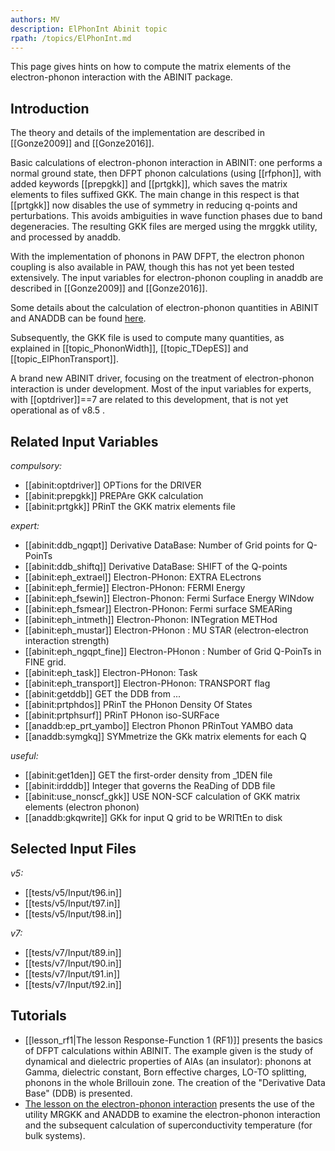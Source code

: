 ```yaml
---
authors: MV
description: ElPhonInt Abinit topic
rpath: /topics/ElPhonInt.md
---
```

<!--
This file is automatically generated by mksite.py. All changes will be lost.
Change the input yaml files or the python code
-->

This page gives hints on how to compute the matrix elements of the electron-phonon interaction with the ABINIT package.

## Introduction

The theory and details of the implementation are described in [[Gonze2009]]
and [[Gonze2016]].

Basic calculations of electron-phonon interaction in ABINIT: one performs a
normal ground state, then DFPT phonon calculations (using [[rfphon]], with
added keywords [[prepgkk]] and [[prtgkk]], which saves the matrix elements to
files suffixed GKK. The main change in this respect is that [[prtgkk]] now
disables the use of symmetry in reducing q-points and perturbations. This
avoids ambiguities in wave function phases due to band degeneracies. The
resulting GKK files are merged using the mrggkk utility, and processed by
anaddb.

With the implementation of phonons in PAW DFPT, the electron phonon coupling
is also available in PAW, though this has not yet been tested extensively. The
input variables for electron-phonon coupling in anaddb are described in
[[Gonze2009]] and [[Gonze2016]].

Some details about the calculation of electron-phonon quantities in ABINIT and
ANADDB can be found [here](../documents/elphon_manual.pdf).

Subsequently, the GKK file is used to compute many quantities, as explained in
[[topic_PhononWidth]], [[topic_TDepES]] and [[topic_ElPhonTransport]].

A brand new ABINIT driver, focusing on the treatment of electron-phonon
interaction is under development. Most of the input variables for experts,
with [[optdriver]]==7 are related to this development, that is not yet
operational as of v8.5 .



## Related Input Variables

*compulsory:*

- [[abinit:optdriver]]  OPTions for the DRIVER
- [[abinit:prepgkk]]  PREPAre GKK calculation
- [[abinit:prtgkk]]  PRinT the GKK matrix elements file
 
*expert:*

- [[abinit:ddb_ngqpt]]  Derivative DataBase: Number of Grid points for Q-PoinTs
- [[abinit:ddb_shiftq]]  Derivative DataBase: SHIFT of the Q-points 
- [[abinit:eph_extrael]]  Electron-PHonon: EXTRA ELectrons
- [[abinit:eph_fermie]]  Electron-PHonon: FERMI Energy
- [[abinit:eph_fsewin]]  Electron-Phonon: Fermi Surface Energy WINdow
- [[abinit:eph_fsmear]]  Electron-PHonon: Fermi surface SMEARing
- [[abinit:eph_intmeth]]  Electron-Phonon: INTegration METHod
- [[abinit:eph_mustar]]  Electron-PHonon : MU STAR (electron-electron interaction strength)
- [[abinit:eph_ngqpt_fine]]  Electron-PHonon : Number of Grid Q-PoinTs in FINE grid.
- [[abinit:eph_task]]  Electron-PHonon: Task
- [[abinit:eph_transport]]  Electron-PHonon: TRANSPORT flag
- [[abinit:getddb]]  GET the DDB from ...
- [[abinit:prtphdos]]  PRinT the PHonon Density Of States
- [[abinit:prtphsurf]]  PRinT PHonon iso-SURFace
- [[anaddb:ep_prt_yambo]]  Electron Phonon PRinTout YAMBO data
- [[anaddb:symgkq]]  SYMmetrize the GKk matrix elements for each Q
 
*useful:*

- [[abinit:get1den]]  GET the first-order density from _1DEN file
- [[abinit:irdddb]]  Integer that governs the ReaDing of DDB file
- [[abinit:use_nonscf_gkk]]  USE NON-SCF calculation of GKK matrix elements (electron phonon)
- [[anaddb:gkqwrite]]  GKk for input Q grid to be WRITtEn to disk
 

## Selected Input Files

*v5:*

- [[tests/v5/Input/t96.in]]
- [[tests/v5/Input/t97.in]]
- [[tests/v5/Input/t98.in]]
 
*v7:*

- [[tests/v7/Input/t89.in]]
- [[tests/v7/Input/t90.in]]
- [[tests/v7/Input/t91.in]]
- [[tests/v7/Input/t92.in]]
 

## Tutorials

* [[lesson_rf1|The lesson Response-Function 1 (RF1)]] presents the basics of DFPT calculations within ABINIT. The example given is the study of dynamical and dielectric properties of AlAs (an insulator): phonons at Gamma, dielectric constant, Born effective charges, LO-TO splitting, phonons in the whole Brillouin zone. The creation of the "Derivative Data Base" (DDB) is presented.
* [The lesson on the electron-phonon interaction](../../tutorial/generated_files/lesson_eph.html) presents the use of the utility MRGKK and ANADDB to examine the electron-phonon interaction and the subsequent calculation of superconductivity temperature (for bulk systems).

